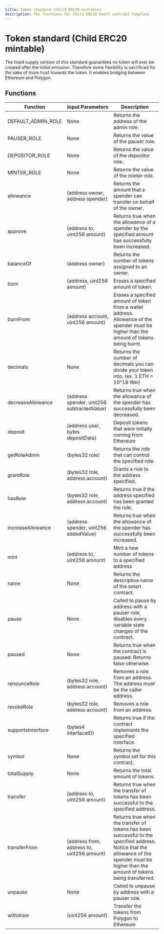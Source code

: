 ```yaml
---
title: Token standard (Child ERC20 mintable)
description: The functions for Child ERC20 Smart contract template
---
```


# Token standard (Child ERC20 mintable)

The fixed supply version of this standard guarantees no token will ever be created after the initial emission. Therefore some flexibility is sacrificed for the sake of more trust towards the token. It enables bridging between Ethereum and Polygon.

## Functions

| Function           | Input Parameters                           | Description                                                                                                                                                                                 |
| ------------------ | ------------------------------------------ | ------------------------------------------------------------------------------------------------------------------------------------------------------------------------------------------- |
| DEFAULT_ADMIN_ROLE | None                                       | Returns the address of the admin role.                                                                                                                                                      |
| PAUSER_ROLE        | None                                       | Returns the value of the pauser role.                                                                                                                                                       |
| DEPOSITOR_ROLE     | None                                       | Returns the value of the depositor role..                                                                                                                                                   |
| MINTER_ROLE        | None                                       | Returns the value of the minter role.                                                                                                                                                       |
| allowance          | (address owner, address spender)           | Returns the amount that a spender can transfer on behalf of the owner.                                                                                                                      |
| approve            | (address to, uint256 amount)               | Returns true when the allowance of a spender by the specified amount has successfully been increased.                                                                                       |
| balanceOf          | (address owner)                            | Returns the number of tokens assigned to an owner.                                                                                                                                          |
| burn               | (address, uint256 amount)                  | Erases a specified amount of token.                                                                                                                                                         |
| burnFrom           | (address account, uint256 amount)          | Erases a specified amount of token from a wallet address. Allowance of the spender must be higher than the amount of tokens being burnt.                                                    |
| decimals           | None                                       | Returns the number of decimals you can divide your token into. (ex. 1 ETH = 10^18 Wei)                                                                                                      |
| decreaseAllowance  | (address spender, uint256 subtractedValue) | Returns true when the allowance of the spender has successfully been decreased.                                                                                                             |
| deposit            | (address user, bytes depositData)          | Deposit tokens that were initially coming from Ethereum                                                                                                                                     |
| getRoleAdmin       | (bytes32 role)                             | Returns the role that can control the specified role.                                                                                                                                       |
| grantRole          | (bytes32 role, address account)            | Grants a role to the address specified.                                                                                                                                                     |
| hasRole            | (bytes32 role, address account)            | Returns true if the address specified has been granted the role.                                                                                                                            |
| increaseAllowance  | (address spender, uint256 addedValue)      | Returns true when the allowance of the spender has successfully been increased.                                                                                                             |
| mint               | (address to, uint256 amount)               | Mint a new number of tokens to a specified address                                                                                                                                          |
| name               | None                                       | Returns the descriptive name of the smart contract.                                                                                                                                         |
| pause              | None                                       | Called to pause by address with a pauser role, disables every variable state changes of the contract.                                                                                       |
| paused             | None                                       | Returns true when the contract is paused. Returns false otherwise.                                                                                                                          |
| renounceRole       | (bytes32 role, address account)            | Removes a role from an address. The address must be the caller address.                                                                                                                     |
| revokeRole         | (bytes32 role, address account)            | Removes a role from an address.                                                                                                                                                             |
| supportsInterface  | (bytes4 interfaceID)                       | Returns true if the contract implements the specified interface.                                                                                                                            |
| symbol             | None                                       | Returns the symbol set for this contract.                                                                                                                                                   |
| totalSupply        | None                                       | Returns the total amount of tokens.                                                                                                                                                         |
| transfer           | (address to, uint256 amount)               | Returns true when the transfer of tokens has been successful to the specified address.                                                                                                      |
| transferFrom       | (address from, address to, uint256 amount) | Returns true when the transfer of tokens has been successful to the specified address. Notice that the allowance of the spender must be higher than the amount of tokens being transferred. |
| unpause            | None                                       | Called to unpause by address with a pauser role.                                                                                                                                            |
| withdraw           | (uint256 amount)                           | Transfer the tokens from Polygon to Ethereum                                                                                                                                                |
